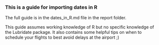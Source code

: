 ### This is a guide for importing dates in R  

The full guide is in the dates_in_R.md file in the report folder.  

This guide assumes working knowledge of R but no specific knowledge of the Lubridate package. It also contains some helpful tips on when to schedule your flights to best avoid delays at the airport ;)  